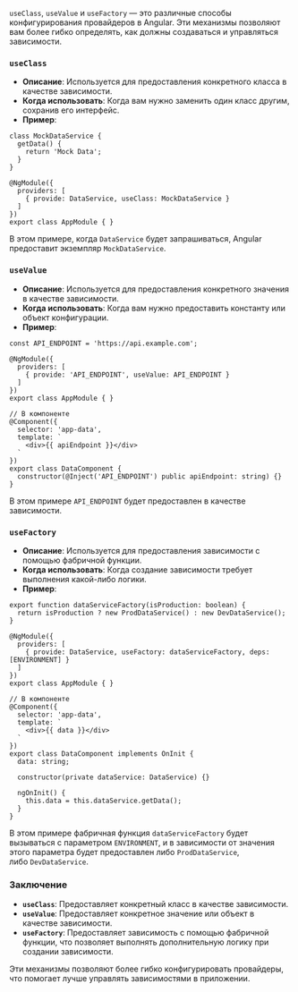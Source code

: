 
`useClass`, `useValue` и `useFactory` — это различные способы конфигурирования провайдеров в Angular. Эти механизмы позволяют вам более гибко определять, как должны создаваться и управляться зависимости.

### `useClass`

- **Описание**: Используется для предоставления конкретного класса в качестве зависимости.
- **Когда использовать**: Когда вам нужно заменить один класс другим, сохранив его интерфейс.
- **Пример**:

```TS
class MockDataService {
  getData() {
    return 'Mock Data';
  }
}

@NgModule({
  providers: [
    { provide: DataService, useClass: MockDataService }
  ]
})
export class AppModule { }
```

В этом примере, когда `DataService` будет запрашиваться, Angular предоставит экземпляр `MockDataService`.

### `useValue`

- **Описание**: Используется для предоставления конкретного значения в качестве зависимости.
- **Когда использовать**: Когда вам нужно предоставить константу или объект конфигурации.
- **Пример**:

```TS
const API_ENDPOINT = 'https://api.example.com';

@NgModule({
  providers: [
    { provide: 'API_ENDPOINT', useValue: API_ENDPOINT }
  ]
})
export class AppModule { }

// В компоненте
@Component({
  selector: 'app-data',
  template: `
    <div>{{ apiEndpoint }}</div>
  `
})
export class DataComponent {
  constructor(@Inject('API_ENDPOINT') public apiEndpoint: string) {}
}
```

В этом примере `API_ENDPOINT` будет предоставлен в качестве зависимости.

### `useFactory`

- **Описание**: Используется для предоставления зависимости с помощью фабричной функции.
- **Когда использовать**: Когда создание зависимости требует выполнения какой-либо логики.
- **Пример**:

```TS
export function dataServiceFactory(isProduction: boolean) {
  return isProduction ? new ProdDataService() : new DevDataService();
}

@NgModule({
  providers: [
    { provide: DataService, useFactory: dataServiceFactory, deps: [ENVIRONMENT] }
  ]
})
export class AppModule { }

// В компоненте
@Component({
  selector: 'app-data',
  template: `
    <div>{{ data }}</div>
  `
})
export class DataComponent implements OnInit {
  data: string;

  constructor(private dataService: DataService) {}

  ngOnInit() {
    this.data = this.dataService.getData();
  }
}
```

В этом примере фабричная функция `dataServiceFactory` будет вызываться с параметром `ENVIRONMENT`, и в зависимости от значения этого параметра будет предоставлен либо `ProdDataService`, либо `DevDataService`.

### Заключение

- **`useClass`**: Предоставляет конкретный класс в качестве зависимости.
- **`useValue`**: Предоставляет конкретное значение или объект в качестве зависимости.
- **`useFactory`**: Предоставляет зависимость с помощью фабричной функции, что позволяет выполнять дополнительную логику при создании зависимости.

Эти механизмы позволяют более гибко конфигурировать провайдеры, что помогает лучше управлять зависимостями в приложении.
